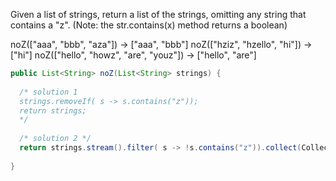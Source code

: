 Given a list of strings, return a list of the strings, omitting any string that contains a "z". (Note: the str.contains(x) method returns a boolean)

noZ(["aaa", "bbb", "aza"]) → ["aaa", "bbb"]
noZ(["hziz", "hzello", "hi"]) → ["hi"]
noZ(["hello", "howz", "are", "youz"]) → ["hello", "are"]



```java
public List<String> noZ(List<String> strings) {
  
  /* solution 1
  strings.removeIf( s -> s.contains("z"));
  return strings;
  */
  
  /* solution 2 */
  return strings.stream().filter( s -> !s.contains("z")).collect(Collectors.toList());
  
}

```

